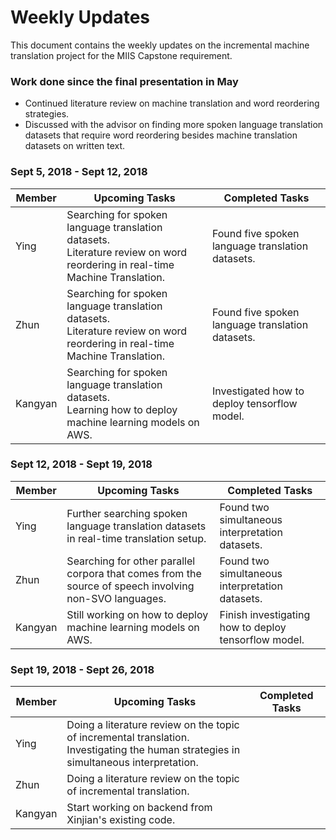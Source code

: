 # Weekly Updates

This document contains the weekly updates on the incremental machine translation project for the MIIS Capstone requirement.

### Work done since the final presentation in May

<ul>
    <li>
        Continued literature review on machine translation and word reordering strategies.
    </li>
    <li>Discussed with the advisor on finding more spoken language translation datasets that require word reordering besides machine translation datasets on written text.</li>
</ul>

### Sept 5, 2018 - Sept 12, 2018

| Member  | Upcoming Tasks                                               | Completed Tasks                                        |
| ------- | ------------------------------------------------------------ | ------------------------------------------------------ |
| Ying    | Searching for spoken language translation datasets.<br />Literature review on word reordering in real-time Machine Translation. | Found five spoken language translation datasets.<br /> |
| Zhun    | Searching for spoken language translation datasets.<br />Literature review on word reordering in real-time Machine Translation. | Found five spoken language translation datasets.       |
| Kangyan | Searching for spoken language translation datasets.<br />Learning how to deploy machine learning models on AWS. | Investigated how to deploy tensorflow model.           |

### Sept 12, 2018 - Sept 19, 2018

| Member  | Upcoming Tasks                                               | Completed Tasks                                      |
| ------- | ------------------------------------------------------------ | ---------------------------------------------------- |
| Ying    | Further searching spoken language translation datasets in real-time translation setup. | Found two simultaneous interpretation datasets.      |
| Zhun    | Searching for other parallel corpora that comes from the source of speech involving non-SVO languages. | Found two simultaneous interpretation datasets.      |
| Kangyan | Still working on how to deploy machine learning models on AWS. | Finish investigating how to deploy tensorflow model. |

### Sept 19, 2018 - Sept 26, 2018

| Member  | Upcoming Tasks                                               | Completed Tasks |
| ------- | ------------------------------------------------------------ | --------------- |
| Ying    | Doing a literature review on the topic of incremental translation.<br />Investigating the human strategies in simultaneous interpretation. |                 |
| Zhun    | Doing a literature review on the topic of incremental translation. |                 |
| Kangyan | Start working on backend from Xinjian's existing code.       |                 |




